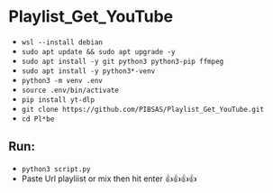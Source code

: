 # Playlist_Get_YouTube

- ```wsl --install debian```
- ```sudo apt update && sudo apt upgrade -y```
- ```sudo apt install -y git python3 python3-pip ffmpeg```
- ```sudo apt install -y python3*-venv```
- ```python3 -m venv .env```
- ```source .env/bin/activate```
- ```pip install yt-dlp```
- ```git clone https://github.com/PIBSAS/Playlist_Get_YouTube.git```
- ```cd Pl*be```
## Run:
- ```python3 script.py```
- Paste Url playliist or mix then hit enter
  👍👍👍👍
